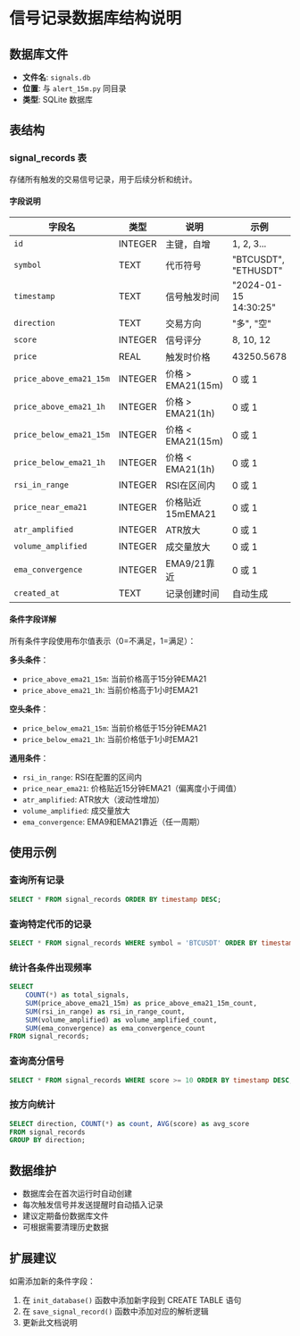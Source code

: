 # 信号记录数据库结构说明

## 数据库文件
- **文件名**: `signals.db`
- **位置**: 与 `alert_15m.py` 同目录
- **类型**: SQLite 数据库

## 表结构

### signal_records 表

存储所有触发的交易信号记录，用于后续分析和统计。

#### 字段说明

| 字段名 | 类型 | 说明 | 示例 |
|--------|------|------|------|
| `id` | INTEGER | 主键，自增 | 1, 2, 3... |
| `symbol` | TEXT | 代币符号 | "BTCUSDT", "ETHUSDT" |
| `timestamp` | TEXT | 信号触发时间 | "2024-01-15 14:30:25" |
| `direction` | TEXT | 交易方向 | "多", "空" |
| `score` | INTEGER | 信号评分 | 8, 10, 12 |
| `price` | REAL | 触发时价格 | 43250.5678 |
| `price_above_ema21_15m` | INTEGER | 价格 > EMA21(15m) | 0 或 1 |
| `price_above_ema21_1h` | INTEGER | 价格 > EMA21(1h) | 0 或 1 |
| `price_below_ema21_15m` | INTEGER | 价格 < EMA21(15m) | 0 或 1 |
| `price_below_ema21_1h` | INTEGER | 价格 < EMA21(1h) | 0 或 1 |
| `rsi_in_range` | INTEGER | RSI在区间内 | 0 或 1 |
| `price_near_ema21` | INTEGER | 价格贴近15mEMA21 | 0 或 1 |
| `atr_amplified` | INTEGER | ATR放大 | 0 或 1 |
| `volume_amplified` | INTEGER | 成交量放大 | 0 或 1 |
| `ema_convergence` | INTEGER | EMA9/21靠近 | 0 或 1 |
| `created_at` | TEXT | 记录创建时间 | 自动生成 |

#### 条件字段详解

所有条件字段使用布尔值表示（0=不满足，1=满足）：

**多头条件**：
- `price_above_ema21_15m`: 当前价格高于15分钟EMA21
- `price_above_ema21_1h`: 当前价格高于1小时EMA21

**空头条件**：
- `price_below_ema21_15m`: 当前价格低于15分钟EMA21
- `price_below_ema21_1h`: 当前价格低于1小时EMA21

**通用条件**：
- `rsi_in_range`: RSI在配置的区间内
- `price_near_ema21`: 价格贴近15分钟EMA21（偏离度小于阈值）
- `atr_amplified`: ATR放大（波动性增加）
- `volume_amplified`: 成交量放大
- `ema_convergence`: EMA9和EMA21靠近（任一周期）

## 使用示例

### 查询所有记录
```sql
SELECT * FROM signal_records ORDER BY timestamp DESC;
```

### 查询特定代币的记录
```sql
SELECT * FROM signal_records WHERE symbol = 'BTCUSDT' ORDER BY timestamp DESC;
```

### 统计各条件出现频率
```sql
SELECT 
    COUNT(*) as total_signals,
    SUM(price_above_ema21_15m) as price_above_ema21_15m_count,
    SUM(rsi_in_range) as rsi_in_range_count,
    SUM(volume_amplified) as volume_amplified_count,
    SUM(ema_convergence) as ema_convergence_count
FROM signal_records;
```

### 查询高分信号
```sql
SELECT * FROM signal_records WHERE score >= 10 ORDER BY timestamp DESC;
```

### 按方向统计
```sql
SELECT direction, COUNT(*) as count, AVG(score) as avg_score 
FROM signal_records 
GROUP BY direction;
```

## 数据维护

- 数据库会在首次运行时自动创建
- 每次触发信号并发送提醒时自动插入记录
- 建议定期备份数据库文件
- 可根据需要清理历史数据

## 扩展建议

如需添加新的条件字段：
1. 在 `init_database()` 函数中添加新字段到 CREATE TABLE 语句
2. 在 `save_signal_record()` 函数中添加对应的解析逻辑
3. 更新此文档说明